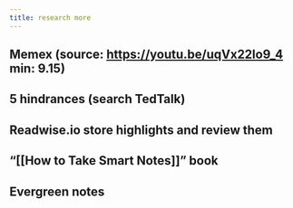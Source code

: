 ```yaml
---
title: research more
---
```


## Memex (source: https://youtu.be/uqVx22lo9_4 min: 9.15)
## 5 hindrances (search TedTalk)
## Readwise.io store highlights and review them
## “[[How to Take Smart Notes]]” book
## Evergreen notes
